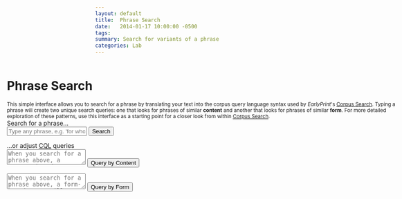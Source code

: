```yaml
---
layout: default
title:  Phrase Search
date:   2014-01-17 10:00:00 -0500
tags:
summary: Search for variants of a phrase
categories: Lab
---
```


<div class="background bg-white min-vh-75">
<h1 class="pl3">Phrase Search</h1>
<small class="db w-80 center">This simple interface allows you to search for a phrase by translating your text into the corpus query language syntax used by <em>EarlyPrint</em>'s <a href="https://eplab.artsci.wustl.edu/corpus-frontend-3.1.1-SNAPSHOT/earlyprint/search/">Corpus Search</a>. Typing a phrase will create two unique search queries: one that looks for phrases of similar <strong>content</strong> and another that looks for phrases of similar <strong>form</strong>. For more detailed exploration of these patterns, use this interface as a starting point for a closer look from within <a href="https://eplab.artsci.wustl.edu/corpus-frontend-3.1.1-SNAPSHOT/earlyprint/search/">Corpus Search</a>.</small>

<div class="cf h-auto bg-light-blue mw7 center pa4 br2-ns ba b--black-10">
  <div class="fl w-100 tc mb1">Search for a phrase...</div>
  <form id="mainSearch">
   <input class="f6 f5-l input-reset bn fl black-80 bg-white pa3 lh-solid w-100 w-75-m w-80-l br2-ns br--left-ns" type="text" placeholder="Type any phrase, e.g. 'for whom the bell tolls'" id="searchBox" />
   <button class="f6 f5-l button-reset fl pv3 tc bn bg-animate bg-black-70 hover-bg-black white pointer w-100 w-25-m w-20-l br2-ns br--right-ns" type="submit" id="submitSearch">Search</button>
  </form>
  <div class="fl w-100 tc mt4">...or adjust <a href="http://inl.github.io/BlackLab/corpus-query-language.html#using-cql" target="_blank">CQL</a> queries</div>
  <form class="w-50-ns fl pa2" id="contentQuery">
   <textarea class="f6 f5-l input-reset bn fl black-80 bg-white pa3 lh-solid w-100 br2-ns br--left-ns" type="text" placeholder="When you search for a phrase above, a content-based query will autopopulate here" id="contentBox"></textarea>
   <button class="f6 f5-l center db button-reset pv3 tc bn bg-animate bg-black-70 hover-bg-black white pointer br2-ns" type="submit" id="submitContent">Query by Content</button>
  </form>
  <form class="w-50-ns fl pa2" id="formQuery">
   <textarea class="f6 f5-l input-reset bn fl black-80 bg-white pa3 lh-solid w-100 br2-ns br--left-ns" type="text" placeholder="When you search for a phrase above, a form-based query will autopopulate here" id="formBox"></textarea>
   <button class="f6 f5-l center db button-reset pv3 mt3 tc bn bg-animate bg-black-70 hover-bg-black white pointer br2-ns" type="submit" id="submitForm">Query by Form</button>
  </form>
</div>

<div class="w-50-ns fl pr4 pl3">
  <div id="contentResults"></div>
</div>

<div class="w-50-ns fl pr4">
  <div id="formResults"></div>
</div>
</div>

<style>
.background {
  width: 95vw;
  position: absolute;
  left: 2.5%;
  }
</style>

<script type="module">
  import {html, render} from 'https://unpkg.com/lit-html@1.2.0/lit-html.js?module';

  const mainForm = document.getElementById("mainSearch"); //Full form for phrase search
  const contentForm = document.getElementById("contentQuery");
  const formForm = document.getElementById("formQuery");
  const searchInput = document.getElementById("searchBox") //Input box for phrase
  const resultsTemplate = (type, pattern, hits, docInfos) =>
    html`<h2 class="fl">Results by ${type}</h2>
    <a class="fr f6 link dim br2 ph3 pv2 mb2 dib white bg-dark-blue" href="https://eplab.artsci.wustl.edu/corpus-frontend-3.1.1-SNAPSHOT/earlyprint/search/hits?number=20&first=0&patt=${encodeURIComponent(pattern)}" target="_blank">Go to full results</a>
    <h4 class="fl w-100">First 20 results:</h4>
    <ul class="list f6 center">
      ${hits.map(h => html`
        <li class="fl w-100 lh-copy pv1 ba bl-0 bt-0 br-0 b--dotted b--black-30 gray">
        <div class="b fl w-80 black">${h.match.reg.join(" ")}</div>
        <div class="fl w-20 tr">${docInfos[h.docPid].display_year}</div>
        <div class="fl w-100"><strong>${docInfos[h.docPid].author}</strong> | ${docInfos[h.docPid].display_title[0].substring(0,50)}...</div>
        </li>`)}
    </ul>
    `;
  const errorTemplate = () =>
  html`<p>No results! Try a different phrase.</p>
  <p>Sometimes an alternate spelling may work. If you're having trouble, use the more detailed <a href="https://eplab.artsci.wustl.edu/corpus-frontend-3.1.1-SNAPSHOT/earlyprint/search/" target="_blank">Corpus Search</a> interface.</p>`;
  const singleWordTemplate = () =>
  html`<p>Your search has too few words!</p>
  <p> You've either entered just one word, or else your phrase doesn't contain enough distinct nouns or verbs to be searchable. If you'd like to search for a single word or a more specific phrase, use the detailed <a href="https://eplab.artsci.wustl.edu/corpus-frontend-3.1.1-SNAPSHOT/earlyprint/search/" target="_blank">Corpus Search</a> interface.</p>`;
  const formResults = document.getElementById('formResults');
  const contentResults = document.getElementById('contentResults');

  const getFormQuery = (string) => {
    if (string.split(" ").length <= 1) {
      render(singleWordTemplate(), formResults);
    } else {
    let pattern = string.split(" ").map(word => `[reg="${word}"]`).join("");
    let request = new Request(`https://eplab.artsci.wustl.edu/blacklab-server-1.7.3/eebotcp/hits?number=20&patt=${encodeURIComponent(pattern)}&outputformat=json`);
    return fetch(request)
    .then(response => {
      if (response.status === 200) {
        return response.json();
      } else {
        throw new Error('Something went wrong on api server!');
        render(errorTemplate(), formResults);
      }
    })
    .then(response => {
      if (response.hits.length === 0) {
        render(errorTemplate(), formResults);
      } else {
        let match = response.hits[0].match;
        let new_pattern = match.pos.map(p => {if (p === "xx") { return "[]"} else { return `[pos="${p}"]`}}).join("");
	document.getElementById("formBox").value = new_pattern;
	return new_pattern;
      }

    }).catch(error => {
      console.error(error);
      render(errorTemplate(), formResults);
    });
  }
  }

  const getContentQuery = (string) => {
    let pattern = string.split(" ").map(word => `[reg="${word}"]`).join("");
    let request = new Request(`https://eplab.artsci.wustl.edu/blacklab-server-1.7.3/eebotcp/hits?number=20&patt=${encodeURIComponent(pattern)}&outputformat=json`);
    return fetch(request)
    .then(response => {
      if (response.status === 200) {
        return response.json();
      } else {
        throw new Error('Something went wrong on api server!');
        render(errorTemplate(), contentResults);
      }
    })
    .then(response => {
      if (response.hits.length === 0) {
        render(errorTemplate(), contentResults);
      } else {
        let match = response.hits[0].match;
        let alphabet = "ABCDEFGHIJKLMNOPQRSTUVWXYZ"
        let imp_words = match.lemma.filter((l,idx) => match.pos[idx].startsWith("n") || match.pos[idx].startsWith("v") )
        if (imp_words.length <= 1) {
          render(singleWordTemplate(), contentResults);
        } else {
        let patt_1 = imp_words.map((l,idx,arr) => `${alphabet[idx]}:[lemma="${arr.join("|")}"]`).join("[]{0,5} ");
        let combos = Array.from(alphabet).slice(0,imp_words.length).map((a,i,arr) => arr.slice(i+1).map(b => [a, b])).flat(1)
        let patt_2 = combos.map(c => `${c[0]}.lemma != ${c[1]}.lemma`).join(" & ");
        let new_pattern = `${patt_1} :: ${patt_2}`
	document.getElementById("contentBox").value = new_pattern;
	return new_pattern;
      }
      }

    }).catch(error => {
      console.error(error);
      render(errorTemplate(), contentResults);
    });
  }

  const returnSearchResult = (type,pattern,container) => {
	let request = new Request(`https://eplab.artsci.wustl.edu/blacklab-server-1.7.3/eebotcp/hits?number=20&patt=${encodeURIComponent(pattern)}&outputformat=json`);
        fetch(request)
        .then(response => {
          if (response.status === 200) {
            return response.json();
          } else {
            throw new Error('Something went wrong on api server!');
	    render(errorTemplate(), container);
          }
        })
        .then(response => {
          if (response.hits.length > 0) {
          render(resultsTemplate(type, pattern, response.hits, response.docInfos), container);
          } else { render(errorTemplate(), container) }
        }).catch(error => {
          console.error(error);
	  render(errorTemplate(), container);
        });
  }

  mainForm.onsubmit = function(event) {
    // stop our form submission from refreshing the page
    event.preventDefault();

    let data = searchInput.value; // Get value of text area (usually from a CSV)
    let no_punct = data.replace(/[\.,:";\[\]\(\)\?\!]/g, "")
    getFormQuery(no_punct).then(formQuery => {
      returnSearchResult("Form",formQuery,formResults);
    });
    getContentQuery(no_punct).then(contentQuery => {
      returnSearchResult("Content",contentQuery,contentResults);
    });
  };

  contentForm.onsubmit = function(event) {
    // stop our form submission from refreshing the page
    event.preventDefault();

    let contentQuery = document.getElementById("contentBox").value; // Get value of text area
    returnSearchResult("Content",contentQuery,contentResults);
  };

  formForm.onsubmit = function(event) {
    // stop our form submission from refreshing the page
    event.preventDefault();

    let formQuery = document.getElementById("formBox").value; // Get value of text area
    returnSearchResult("Form",formQuery,formResults);
  };
</script>

